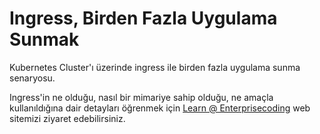 # Ingress, Birden Fazla Uygulama Sunmak
Kubernetes Cluster'ı üzerinde ingress ile birden fazla uygulama sunma senaryosu.

Ingress'in ne olduğu, nasıl bir mimariye sahip olduğu, ne amaçla kullanıldığına dair detayları öğrenmek için [Learn @ Enterprisecoding](http://learn.enterprisecoding.com/) web sitemizi ziyaret edebilirsiniz.